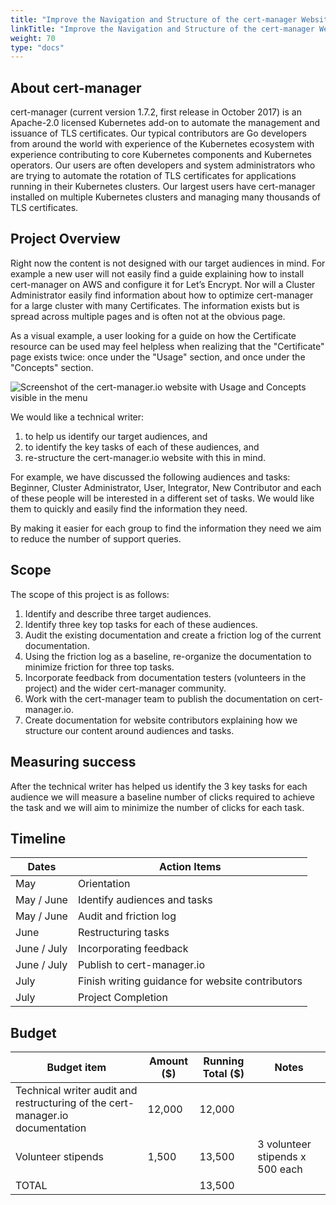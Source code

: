 ```yaml
---
title: "Improve the Navigation and Structure of the cert-manager Website"
linkTitle: "Improve the Navigation and Structure of the cert-manager Website"
weight: 70
type: "docs"
---
```


## About cert-manager

cert-manager (current version 1.7.2, first release in October 2017) is an Apache-2.0 licensed Kubernetes add-on to automate the management and issuance of TLS certificates.
Our typical contributors are Go developers from around the world with experience of the Kubernetes ecosystem with experience contributing to core Kubernetes components and Kubernetes operators.
Our users are often developers and system administrators who are trying to automate the rotation of TLS certificates for applications running in their Kubernetes clusters.
Our largest users have cert-manager installed on multiple Kubernetes clusters and managing many thousands of TLS certificates.

## Project Overview

Right now the content is not designed with our target audiences in mind.
For example a new user will not easily find a guide explaining how to install cert-manager on AWS and configure it for Let’s Encrypt.
Nor will a Cluster Administrator easily find information about how to optimize cert-manager for a large cluster with many Certificates.
The information exists but is spread across multiple pages and is often not at the obvious page.

As a visual example, a user looking for a guide on how the Certificate resource can be used may feel helpless when realizing that the "Certificate" page exists twice: once under the "Usage" section, and once under the "Concepts" section.

![Screenshot of the cert-manager.io website with Usage and Concepts visible in the menu](/images/google-season-of-docs-2022-improve-navigation-and-structure.png)

We would like a technical writer:

1. to help us identify our target audiences, and
2. to identify the key tasks of each of these audiences, and
3. re-structure the cert-manager.io website with this in mind.

For example, we have discussed the following audiences and tasks: Beginner, Cluster Administrator, User, Integrator, New Contributor
and each of these people will be interested in a different set of tasks.
We would like them to quickly and easily find the information they need.

By making it easier for each group to find the information they need we aim to reduce the number of support queries.

## Scope

The scope of this project is as follows:

1. Identify and describe three target audiences.
2. Identify three key top tasks for each of these audiences.
3. Audit the existing documentation and create a friction log of the current documentation.
4. Using the friction log as a baseline, re-organize the documentation to minimize friction for three top tasks.
6. Incorporate feedback from documentation testers (volunteers in the project) and the wider cert-manager community.
7. Work with the cert-manager team to publish the documentation on cert-manager.io.
8. Create documentation for website contributors explaining how we structure our content around audiences and tasks.

## Measuring success

After the technical writer has helped us identify the 3 key tasks for each audience
we will measure a baseline number of clicks required to achieve the task and we will aim to minimize the number of clicks for each task.

## Timeline

| Dates       | Action Items                                     |
|-------------|--------------------------------------------------|
| May         | Orientation                                      |
| May / June  | Identify audiences and tasks                     |
| May / June  | Audit and friction log                           |
| June        | Restructuring tasks                              |
| June / July | Incorporating feedback                           |
| June / July | Publish to cert-manager.io                       |
| July        | Finish writing guidance for website contributors |
| July        | Project Completion                               |

## Budget

|                                  Budget item                                  | Amount  ($) | Running Total ($) |              Notes              |
|-------------------------------------------------------------------------------|-------------|-------------------|---------------------------------|
| Technical writer audit and restructuring of the cert-manager.io documentation | 12,000      | 12,000            |                                 |
| Volunteer stipends                                                            | 1,500       | 13,500            | 3 volunteer stipends x 500 each |
| TOTAL                                                                         |             | 13,500            |                                 |
